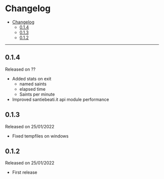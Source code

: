 # Changelog

- [Changelog](#changelog)
  - [0.1.4](#014)
  - [0.1.3](#013)
  - [0.1.2](#012)

---

## 0.1.4

Released on ??

- Added stats on exit
  - named saints
  - elapsed time
  - Saints per minute
- Improved santiebeati.it api module performance

## 0.1.3

Released on 25/01/2022

- Fixed tempfiles on windows

## 0.1.2

Released on 25/01/2022

- First release
